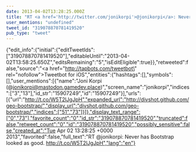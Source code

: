 ```yaml
---
date: 2013-04-02T13:28:25.000Z
title: "RT <a href='http://twitter.com/jonikorpi'>@jonikorpi</a>: Never has Bootstrap looked as good. http://t.co/W5T2lJgJpH″"
user_mentions: "undefined"
tweet_id: "319078870781419520"
pub_type: "tweet"
---
```

{"edit_info":{"initial":{"editTweetIds":["319078870781419520"],"editableUntil":"2013-04-02T13:58:25.650Z","editsRemaining":"5","isEditEligible":true}},"retweeted":false,"source":"<a href=\"http://tapbots.com/tweetbot\" rel=\"nofollow\">Tweetbot for iOS</a>","entities":{"hashtags":[],"symbols":[],"user_mentions":[{"name":"Joni Korpi (@jonikorpi@mastodon.gamedev.place)","screen_name":"jonikorpi","indices":["3","13"],"id_str":"15907249","id":"15907249"}],"urls":[{"url":"http://t.co/W5T2lJgJpH","expanded_url":"http://divshot.github.com/geo-bootstrap/","display_url":"divshot.github.com/geo-bootstrap/","indices":["51","73"]}]},"display_text_range":["0","73"],"favorite_count":"0","id_str":"319078870781419520","truncated":false,"retweet_count":"0","id":"319078870781419520","possibly_sensitive":false,"created_at":"Tue Apr 02 13:28:25 +0000 2013","favorited":false,"full_text":"RT @jonikorpi: Never has Bootstrap looked as good. http://t.co/W5T2lJgJpH","lang":"en"}
